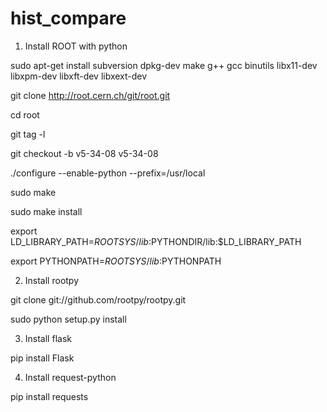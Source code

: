 # hist_compare

1) Install ROOT with python

sudo apt-get install subversion dpkg-dev make g++ gcc binutils libx11-dev libxpm-dev libxft-dev libxext-dev

git clone http://root.cern.ch/git/root.git

cd root

git tag -l

git checkout -b v5-34-08 v5-34-08

./configure --enable-python --prefix=/usr/local

sudo make

sudo make install

export LD_LIBRARY_PATH=$ROOTSYS/lib:$PYTHONDIR/lib:$LD_LIBRARY_PATH

export PYTHONPATH=$ROOTSYS/lib:$PYTHONPATH


2) Install rootpy

git clone git://github.com/rootpy/rootpy.git

sudo python setup.py install

3) Install flask

pip install Flask

4) Install request-python

pip install requests